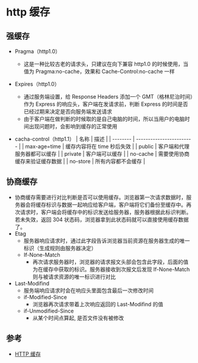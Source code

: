 # http 缓存

## 强缓存

- Pragma（http1.0）

  - 这是一种比较古老的请求头，只建议在向下兼容 http1.0 的时候使用，当值为 Pragma:no-cache，效果和 Cache-Control:no-cache 一样

- Expires（http1.0）

  - 通过服务端设置，给 Response Headers 添加一个 GMT（格林尼治时间）作为 Express 的响应头，客户端在发请求前，判断 Express 的时间是否已经过期来决定是否向服务端发送请求
  - 由于客户端在做判断的时候取的是自己电脑的时间，所以当用户的电脑时间出现问题时，会影响到缓存的正常使用

- cacha-control（http1.1）
  | 名称 | 描述 |
  | -------- | ------------------------ |
  | max-age=time | 缓存内容将在 time 秒后失效 |
  | public | 客户端和代理服务器都可以缓存 |
  | private | 客户端可以缓存 |
  | no-cache | 需要使用协商缓存来验证缓存数据 |
  | no-store | 所有内容都不会缓存 |

## 协商缓存

- 协商缓存需要进行对比判断是否可以使用缓存。浏览器第一次请求数据时，服务器会将缓存标识与数据一起响应给客户端，客户端将它们备份至缓存中。再次请求时，客户端会将缓存中的标识发送给服务器，服务器根据此标识判断。若未失效，返回 304 状态码，浏览器拿到此状态码就可以直接使用缓存数据了。
- Etag
  - 服务器响应请求时，通过此字段告诉浏览器当前资源在服务器生成的唯一标识（生成规则由服务器决定）
  - If-None-Match
    - 再次请求服务器时，浏览器的请求报文头部会包含此字段，后面的值为在缓存中获取的标识。服务器接收到次报文后发现 If-None-Match 则与被请求资源的唯一标识进行对比
- Last-Modifind
  - 服务端响应请求时会在响应头里面包含最后一次修改时间
  - if-Modified-Since
    - 浏览器再次请求带着上次响应返回的 Last-Modifind 的值
  - if-Unmodified-Since
    - 从某个时间点算起, 是否文件没有被修改

## 参考

- [HTTP 缓存](https://juejin.im/post/6844904047523135496)
